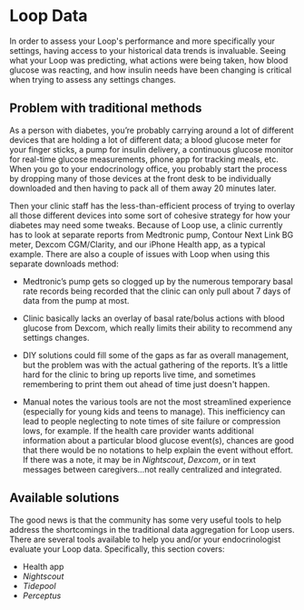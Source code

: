# Loop Data

In order to assess your Loop's performance and more specifically your settings, having access to your historical data trends is invaluable. Seeing what your Loop was predicting, what actions were being taken, how blood glucose was reacting, and how insulin needs have been changing is critical when trying to assess any settings changes.

## Problem with traditional methods
As a person with diabetes, you’re probably carrying around a lot of different devices that are holding a lot of different data; a blood glucose meter for your finger sticks, a pump for insulin delivery, a continuous glucose monitor for real-time glucose measurements, phone app for tracking meals, etc. When you go to your endocrinology office, you probably start the process by dropping many of those devices at the front desk to be individually downloaded and then having to pack all of them away 20 minutes later.

Then your clinic staff has the less-than-efficient process of trying to overlay all those different devices into some sort of cohesive strategy for how your diabetes may need some tweaks. Because of Loop use, a clinic currently has to look at separate reports from Medtronic pump, Contour Next Link BG meter, Dexcom CGM/Clarity, and our iPhone Health app, as a typical example. There are also a couple of issues with Loop when using this separate downloads method:

* Medtronic’s pump gets so clogged up by the numerous temporary basal rate records being recorded that the clinic can only pull about 7 days of data from the pump at most.

* Clinic basically lacks an overlay of basal rate/bolus actions with blood glucose from Dexcom, which really limits their ability to recommend any settings changes.  

* DIY solutions could fill some of the gaps as far as overall management, but the problem was with the actual gathering of the reports. It’s a little hard for the clinic to bring up reports live time, and sometimes remembering to print them out ahead of time just doesn't happen.

* Manual notes the various tools are not the most streamlined experience (especially for young kids and teens to manage). This inefficiency can lead to people neglecting to note times of site failure or compression lows, for example. If the health care provider wants additional information about a particular blood glucose event(s), chances are good that there would be no notations to help explain the event without effort. If there was a note, it may be in *Nightscout*, *Dexcom*, or in text messages between caregivers...not really centralized and integrated.

## Available solutions
The good news is that the community has some very useful tools to help address the shortcomings in the traditional data aggregation for Loop users. There are several tools available to help you and/or your endocrinologist evaluate your Loop data. Specifically, this section covers:

* Health app
* *Nightscout*
* *Tidepool*
* *Perceptus*

